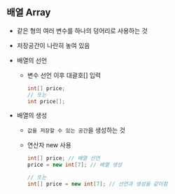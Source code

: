 ## 배열 Array

* 같은 형의 여러 변수를 하나의 덩어리로 사용하는 것

* 저장공간이 나란히 놓여 있음

* 배열의 선언

  * 변수 선언 이후 대괄호[] 입력

    ```java
    int[] price;
    // 또는
    int price[];
    ```

    

* 배열의 생성

  * `값을 저장할 수 있는 공간`을 생성하는 것

  * 연산자 new 사용

    ```java
    int[] price; // 배열 선언
    price = new int[7]; // 배열 생성
    
    // 또는
    int[] price = new int[7]; // 선언과 생성을 같이함
    ```

    